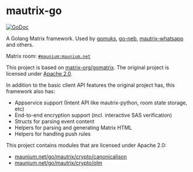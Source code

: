 # mautrix-go
[![GoDoc](https://pkg.go.dev/badge/maunium.net/go/mautrix)](https://pkg.go.dev/maunium.net/go/mautrix)

A Golang Matrix framework. Used by [gomuks](https://matrix.org/docs/projects/client/gomuks),
[go-neb](https://github.com/matrix-org/go-neb), [mautrix-whatsapp](https://github.com/mautrix/whatsapp)
and others.

Matrix room: [`#maunium:maunium.net`](https://matrix.to/#/#maunium:maunium.net)

This project is based on [matrix-org/gomatrix](https://github.com/matrix-org/gomatrix).
The original project is licensed under [Apache 2.0](https://github.com/matrix-org/gomatrix/blob/master/LICENSE).

In addition to the basic client API features the original project has, this framework also has:

* Appservice support (Intent API like mautrix-python, room state storage, etc)
* End-to-end encryption support (incl. interactive SAS verification)
* Structs for parsing event content
* Helpers for parsing and generating Matrix HTML
* Helpers for handling push rules

This project contains modules that are licensed under Apache 2.0:

* [maunium.net/go/mautrix/crypto/canonicaljson](crypto/canonicaljson)
* [maunium.net/go/mautrix/crypto/olm](crypto/olm)
